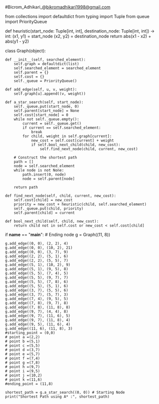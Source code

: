 
#Bicrom_Adhikari_@bikromadhikari1998@gmail.com

from collections import defaultdict
from typing import Tuple
from queue import PriorityQueue

def heuristic(start_node: Tuple[int, int], destination_node: Tuple[int, int]) -> int:
    (x1, y1) = start_node
    (x2, y2) = destination_node
    return abs(x1 - x2) + abs(y1 - y2)

class Graph(object):

    def __init__(self, searched_element):
        self.graph = defaultdict(list)
        self.searched_element = searched_element
        self.parent = {}
        self.cost = {}
        self._queue = PriorityQueue()

    def add_edge(self, u, v, weight):
        self.graph[u].append((v, weight))

    def a_star_search(self, start_node):
        self._queue.put(start_node, 0)
        self.parent[start_node] = None
        self.cost[start_node] = 0
        while not self._queue.empty():
            current = self._queue.get()
            if current == self.searched_element:
                break
            for child, weight in self.graph[current]:
                new_cost = self.cost[current] + weight
                if self.bool_next_child(child, new_cost):
                    self.find_next_node(child, current, new_cost)

        # Construct the shortest path
        path = []
        node = self.searched_element
        while node is not None:
            path.insert(0, node)
            node = self.parent[node]

        return path

    def find_next_node(self, child, current, new_cost):
        self.cost[child] = new_cost
        priority = new_cost + heuristic(child, self.searched_element)
        self._queue.put(child, priority)
        self.parent[child] = current

    def bool_next_child(self, child, new_cost):
        return child not in self.cost or new_cost < self.cost[child]


if __name__ == "__main__":
    # Ending node
    g = Graph((11, 8))

    g.add_edge((0, 0), (2, 2), 4)
    g.add_edge((0, 0), (10, 2), 21)
    g.add_edge((0, 0), (3, 7), 9)
    g.add_edge((2, 2), (5, 1), 6)
    g.add_edge((2, 2), (5, 5), 7)
    g.add_edge((5, 1), (10, 2), 9)
    g.add_edge((5, 1), (9, 5), 8)
    g.add_edge((5, 5), (7, 4), 5)
    g.add_edge((5, 5), (9, 7), 7)
    g.add_edge((5, 5), (7, 8), 6)
    g.add_edge((5, 5), (5, 1), 6)
    g.add_edge((3, 7), (5, 5), 6)
    g.add_edge((3, 7), (5, 7), 3)
    g.add_edge((7, 4), (9, 5), 5)
    g.add_edge((7, 8), (9, 7), 8)
    g.add_edge((7, 8), (11, 8), 8)
    g.add_edge((9, 7), (4, 4), 8)
    g.add_edge((9, 7), (11, 6), 5)
    g.add_edge((9, 7), (11, 8), 4)
    g.add_edge((9, 5), (11, 6), 4)
    g.add_edge((11, 6), (11, 8), 3)
    #starting_point = (0,0)
    # point a =(2,2)
    # point b =(5,1)
    # point c =(5,5)
    # point d =(3,7)
    # point e =(5,7)
    # point f =(7,4)
    # point g =(7,8)
    # point h =(9,7)
    # point i =(9,5)
    # point j =(10,2)
    # point k =(11,6)
    #ending_point = (11,8)

    shortest_path = g.a_star_search((0, 0)) # Starting Node
    print("Shortest Path using A* :", shortest_path)
